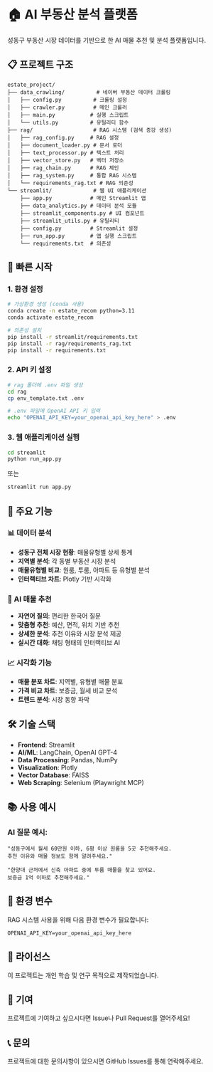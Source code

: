 # 🏠 AI 부동산 분석 플랫폼

성동구 부동산 시장 데이터를 기반으로 한 AI 매물 추천 및 분석 플랫폼입니다.

## 📋 프로젝트 구조

```
estate_project/
├── data_crawling/          # 네이버 부동산 데이터 크롤링
│   ├── config.py          # 크롤링 설정
│   ├── crawler.py         # 메인 크롤러
│   ├── main.py           # 실행 스크립트
│   └── utils.py          # 유틸리티 함수
├── rag/                   # RAG 시스템 (검색 증강 생성)
│   ├── rag_config.py     # RAG 설정
│   ├── document_loader.py # 문서 로더
│   ├── text_processor.py # 텍스트 처리
│   ├── vector_store.py   # 벡터 저장소
│   ├── rag_chain.py      # RAG 체인
│   ├── rag_system.py     # 통합 RAG 시스템
│   └── requirements_rag.txt # RAG 의존성
└── streamlit/             # 웹 UI 애플리케이션
    ├── app.py            # 메인 Streamlit 앱
    ├── data_analytics.py # 데이터 분석 모듈
    ├── streamlit_components.py # UI 컴포넌트
    ├── streamlit_utils.py # 유틸리티
    ├── config.py         # Streamlit 설정
    ├── run_app.py        # 앱 실행 스크립트
    └── requirements.txt  # 의존성
```

## 🚀 빠른 시작

### 1. 환경 설정

```bash
# 가상환경 생성 (conda 사용)
conda create -n estate_recom python=3.11
conda activate estate_recom

# 의존성 설치
pip install -r streamlit/requirements.txt
pip install -r rag/requirements_rag.txt
pip install -r requirements.txt
```

### 2. API 키 설정

```bash
# rag 폴더에 .env 파일 생성
cd rag
cp env_template.txt .env

# .env 파일에 OpenAI API 키 입력
echo "OPENAI_API_KEY=your_openai_api_key_here" > .env
```

### 3. 웹 애플리케이션 실행

```bash
cd streamlit
python run_app.py
```

또는

```bash
streamlit run app.py
```

## 🎯 주요 기능

### 📊 데이터 분석
- **성동구 전체 시장 현황**: 매물유형별 상세 통계
- **지역별 분석**: 각 동별 부동산 시장 분석
- **매물유형별 비교**: 원룸, 투룸, 아파트 등 유형별 분석
- **인터랙티브 차트**: Plotly 기반 시각화

### 🤖 AI 매물 추천
- **자연어 질의**: 편리한 한국어 질문
- **맞춤형 추천**: 예산, 면적, 위치 기반 추천
- **상세한 분석**: 추천 이유와 시장 분석 제공
- **실시간 대화**: 채팅 형태의 인터랙티브 AI

### 📈 시각화 기능
- **매물 분포 차트**: 지역별, 유형별 매물 분포
- **가격 비교 차트**: 보증금, 월세 비교 분석
- **트렌드 분석**: 시장 동향 파악

## 🛠 기술 스택

- **Frontend**: Streamlit
- **AI/ML**: LangChain, OpenAI GPT-4
- **Data Processing**: Pandas, NumPy
- **Visualization**: Plotly
- **Vector Database**: FAISS
- **Web Scraping**: Selenium (Playwright MCP)

## 📚 사용 예시

### AI 질문 예시:
```
"성동구에서 월세 60만원 이하, 6평 이상 원룸을 5곳 추천해주세요. 
추천 이유와 매물 정보도 함께 알려주세요."

"한양대 근처에서 신축 아파트 중에 투룸 매물을 찾고 있어요. 
보증금 1억 이하로 추천해주세요."
```

## 🔧 환경 변수

RAG 시스템 사용을 위해 다음 환경 변수가 필요합니다:

```env
OPENAI_API_KEY=your_openai_api_key_here
```

## 📝 라이선스

이 프로젝트는 개인 학습 및 연구 목적으로 제작되었습니다.

## 🤝 기여

프로젝트에 기여하고 싶으시다면 Issue나 Pull Request를 열어주세요!

## 📞 문의

프로젝트에 대한 문의사항이 있으시면 GitHub Issues를 통해 연락해주세요.